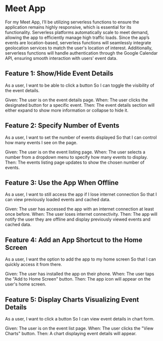 # Meet App
For my Meet App, I’ll be utilizing serverless functions to ensure the application remains highly responsive,
which is essential for its functionality. Serverless platforms automatically scale to meet demand, allowing the
app to efficiently manage high traffic loads. Since the app’s events are location-based, serverless functions
will seamlessly integrate geolocation services to match the user's location of interest. Additionally, serverless
functions will handle authentication through the Google Calendar API, ensuring smooth interaction with users' event data.

## Feature 1: Show/Hide Event Details
As a user,
I want to be able to click a button
So I can toggle the visibility of the event details.

Given: The user is on the event details page.
When: The user clicks the designated button for a specific event.
Then: The event details section will either expand to show more information or collapse to hide it.

## Feature 2: Specify Number of Events
As a user,
I want to set the number of events displayed
So that I can control how many events I see on the page.

Given: The user is on the event listing page.
When: The user selects a number from a dropdown menu to specify how many events to display.
Then: The events listing page updates to show the chosen number of events.

## Feature 3: Use the App When Offline
As a user,
I want to still access the app if I lose internet connection
So that I can view previously loaded events and cached data.

Given: The user has accessed the app with an internet connection at least once before.
When: The user loses internet connectivity.
Then: The app will notify the user they are offline and display previously viewed events and cached data.

## Feature 4: Add an App Shortcut to the Home Screen
As a user,
I want the option to add the app to my home screen
So that I can quickly access it from there.

Given: The user has installed the app on their phone.
When: The user taps the "Add to Home Screen" button.
Then: The app icon will appear on the user's home screen.

## Feature 5: Display Charts Visualizing Event Details
As a user,
I want to click a button
So I can view event details in chart form.

Given: The user is on the event list page.
When: The user clicks the "View Charts" button.
Then: A chart displaying event details will appear.

